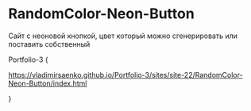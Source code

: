 # RandomColor-Neon-Button

Сайт с неоновой кнопкой, цвет который можно сгенерировать или поставить собственный

Portfolio-3 {

https://vladimirsaenko.github.io/Portfolio-3/sites/site-22/RandomColor-Neon-Button/index.html

}

